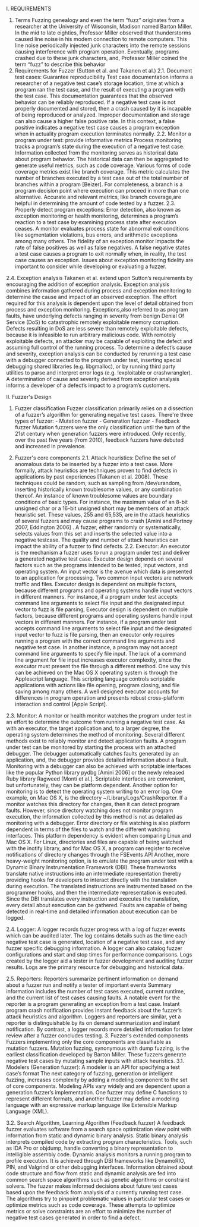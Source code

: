 I. REQUIREMENTS
1. Terms
	Fuzzing genealogy and even the term “fuzz” originates from a researcher at the University of Wisconsin, Madison named Barton Miller. In the mid to late eighties, Professor Miller observed that thunderstorms caused line noise in his modem connection to remote computers. This line noise periodically injected junk characters into the remote sessions causing interference with program operation. Eventually, programs crashed due to these junk characters, and, Professor Miller coined the term “fuzz” to describe this behavior
2. Requirements for Fuzzer (Sutton et al. and Takanen et al.)
2.1. Document test cases:  Guarantee reproducibility
	Test case documentation informs a researcher of a negative test case’s storage location, time at which a program ran the test case, and the result of executing a program with the test case. This documentation guarantees that the observed behavior can be reliably reproduced. If a negative test case is not properly documented and stored, then a crash caused by it is incapable of being reproduced or analyzed. Improper documentation and storage can also cause a higher false positive rate. In this context, a false positive indicates a negative test case causes a program exception when in actuality program execution terminates normally.
2.2. Monitor a program under test: provide informative metrics
	Process monitoring tracks a program’s state during the execution of a negative test case. Information collected from the monitoring serves as historical data about program behavior. The historical data can then be aggregated to generate useful metrics, such as code coverage. Various forms of code coverage metrics exist like branch coverage. This metric calculates the number of branches executed by a test case out of the total number of branches within a program [Beizer]. For completeness, a branch is a program decision point where execution can proceed in more than one alternative. Accurate and relevant metrics, like branch coverage,are helpful in determining the amount of code tested by a fuzzer.
2.3. Properly detect program exceptions: 
	Error detection, also known as exception monitoring or health monitoring, determines a program’s reaction to a test case by examining process state after execution ceases. A monitor evaluates process state for abnormal exit conditions like segmentation violations, bus errors, and arithmetic exceptions among many others. The fidelity of an exception monitor impacts the rate of false positives as well as false negatives. A false negative states a test case causes a program 
to exit normally when, in reality, the test case causes an exception. Issues about exception monitoring fidelity are important to consider while developing or evaluating a fuzzer.

2.4. Exception analysis
	Takanen et al. extend upon Sutton’s requirements by encouraging the addition of exception analysis. Exception analysis combines information gathered during process and exception monitoring to determine the cause and impact of an observed exception. The effort required for this analysis is dependent upon the level of detail obtained from process and exception monitoring. Exceptions,also referred to as program faults, have underlying defects ranging in severity from 
benign Denial Of Service (DoS) to catastrophic remotely exploitable memory corruption. Defects resulting in DoS are less severe than remotely exploitable defects, because it is infeasible to run arbitrary malicious code. With remotely exploitable defects, an attacker may be capable of exploiting the defect and assuming full control of the running process. To determine a defect’s cause and severity, exception analysis can be conducted by rerunning a test case with a debugger connected
to the program under test, inserting special debugging shared libraries (e.g. libgmalloc), or by running third party utilities to parse and interpret error logs (e.g. !exploitable or crashwrangler). A determination of cause and severity derived from exception analysis informs a developer of a defect’s impact to a program’s customers.

II. Fuzzer's Design
1. Fuzzer classification
	Fuzzer classification primarily relies on a dissection of a fuzzer’s algorithm for generating negative test cases.
	There're three types of fuzzer:
		- Mutation fuzzer
		- Generation fuzzzer
		- Feedback fuzzer
	Mutation fuzzers were the only classification until the turn of the 21st century when generation fuzzers were introduced. Only recently, over the past five years (from 2010), feedback fuzzers have debuted and increased in prevalence.

2. Fuzzer's core components
2.1. Attack heuristics: Define the set of anomalous data to be inserted by a fuzzer into a test case. More formally, attack heuristics are techniques proven to find defects in applications by past experiences [Takanen et al. 2008].
	These techniques could be random, such as sampling from /dev/urandom, inserting historically known troublesome values, or any combination thereof. An instance of known troublesome values are boundary conditions of basic types. For instance, the maximum value of an 8-bit unsigned char or a 16-bit unsigned short may be members of an attack heuristic set. These values, 255 and 65,535, are in the attack heuristics of several fuzzers and may cause programs to crash [Amini 
and Portnoy 2007, Eddington 2006] . A fuzzer, either randomly or systematically, selects values from this set and inserts the selected value into a negative testcase. The quality and number of attack heuristics can impact the ability of a fuzzer to find defects.
2.2. Executor: An executor is the mechanism a fuzzer uses to run a program under test and deliver a generated negative test case.
	Executor design depends on several factors such as the programs intended to be tested, input vectors, and operating system. An input vector is the avenue 
which data is presented to an application for processing. Two common input vectors are network traffic and files.
	Executor design is dependent on multiple factors, because different programs and operating systems handle input vectors in different manners. For instance, if a program under test accepts command line arguments to select file input and the designated input vector to fuzz is file parsing, Executor design is dependent on multiple factors, because different programs and operating systems handle input vectors in different manners. For instance, if a program under test accepts
command line arguments to select file input and the designated input vector to fuzz is file parsing, then an executor only requires running a program with the correct command line arguments and negative test case. In another instance, a program may not accept command line arguments to specify file input. The lack of a command line argument for file input increases executor complexity, since the executor must present the file through a different method. One way this can be achieved on the Mac OS X operating system is through the Applescript language. This scripting language controls scriptable applications with actions like file opening, program closing, and file saving among many others. A well designed executor accounts for differences in program operation and presents robust cross-platform interaction and control [Apple Script].

2.3. Monitor: A monitor or health monitor watches the program under test in an effort to determine the outcome from running a negative test case.
	As with an executor, the target application and, to a larger degree, the operating system determines the method of monitoring. Several different methods exist to reliably monitor and detect application faults. A program under test can be monitored by starting the process with an attached debugger. The debugger automatically catches faults generated by an application, and, the debugger provides detailed information about a fault. Monitoring with a debugger can also be achieved with scriptable interfaces like the popular Python library pydbg [Amini 2006] or the newly released Ruby library Ragweed [Monti et al.]. Scriptable interfaces are convenient, but unfortunately, they can be platform dependent.
	Another option for monitoring is to detect the operating system writing to an error log. One example, on Mac OS X, is the directory ~/Library/Logs/CrashReporter. If a monitor watches this directory for changes, then it can detect program faults. However, since directory watching does not monitor program execution, the information collected by this method is not as detailed as monitoring with a debugger. Error directory or file watching is also platform dependent in terms of the files to watch and the different watching interfaces. This platform dependency is evident when comparing Linux and Mac OS X. For Linux, directories and files are capable of being watched with the inotify library, and for Mac OS X, a program can register to receive notifications of directory changes through the FSEvents API
	Another, more heavy-weight monitoring option, is to emulate the program under test with a Dynamic Binary Instrumentation Framework (DBI). These frameworks translate native instructions into an intermediate representation thereby providing hooks for developers to interact directly with the translation during execution. The translated instructions are instrumented based on the programmer hooks, and then the intermediate representation is executed. Since the DBI 
translates every instruction and executes the translation, every detail about execution can be gathered. Faults are capable of being detected in real-time and detailed information about execution can be logged.

2.4. Logger: A logger records fuzzer progress with a log of fuzzer events which can be audited later. The log contains details such as the time each negative 
test case is generated, location of a negative test case, and any fuzzer specific debugging information. 
	A logger can also catalog fuzzer configurations and start and stop times for performance comparisons. Logs created by the logger aid a tester in fuzzer 
development and auditing fuzzer results. Logs are the primary resource for debugging and historical data.

2.5. Reporters: Reporters summarize pertinent information on demand about a fuzzer run and notify a tester of important events
	Summary information includes the number of test cases executed, current runtime, and the current list of test cases causing faults. A notable event for the reporter is a program generating an exception from a test case. Instant program crash notification provides instant feedback about the fuzzer’s attack heuristics and algorithm. Loggers and reporters are similar, yet a reporter is distinguishable by its on demand summarization and instant notification. By contrast, a logger records more detailed information for later review after a fuzzer concludes testing.
3. Fuzzer's extended components
	Fuzzers implementing only the core components are classifiable as mutation fuzzers. Mutation fuzzing, synonymous with dump fuzzing, is the earliest 
classification developed by Barton Miller. These fuzzers generate negative test cases by mutating sample inputs with attack heuristics.
3.1. Modelers (Generation fuzzer): A modeler is an API for specifying a test case’s format
	The next category of fuzzing, generation or intelligent fuzzing, increases complexity by adding a modeling component to the set of core components. 
	Modeling APIs vary widely and are dependent upon a generation fuzzer’s implementation. One fuzzer may define C functions to represent different formats, and
another fuzzer may define a modeling language with an expressive markup language like Extensible Markup Language (XML).

3.2. Search Algorithm, Learning Algorithm (Feedback fuzzer)
	A feedback fuzzer evaluates software from a search space optimization view point with information from static and dynamic binary analysis. Static binary analysis interprets compiled code by extracting program characteristics. Tools, such as IDA Pro or objdump, handle converting a binary representation to intelligible assembly code. Dynamic analysis monitors a running program to profile execution. It is achieved through DBI frameworks like DynamoRIO, PIN, and Valgrind or other debugging interfaces.
	Information obtained about code structure and flow from static and dynamic analysis are fed into common search space algorithms such as genetic algorithms or constraint solvers. The fuzzer makes informed decisions about future test cases based upon the feedback from analysis of a currently running test case. The algorithms try to pinpoint problematic values in particular test cases or optimize metrics such as code coverage. These attempts to optimize metrics or solve constraints are an effort to minimize the number of negative test cases generated in order to find a defect.
